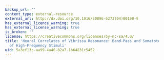 ```yaml
---
backup_url: ''
content_type: external-resource
external_url: http://dx.doi.org/10.1016/S0896-6273(04)00198-9
has_external_licence_warning: true
has_external_license_warning: true
is_broken: ''
license: https://creativecommons.org/licenses/by-nc-sa/4.0/
title: 'Neural Correlates of Vibrissa Resonance: Band-Pass and Somatotopic Representation
  of High-Frequency Stimuli'
uid: 5a3ef13c-aa99-4a40-82a7-1b64831c5452
---
```

